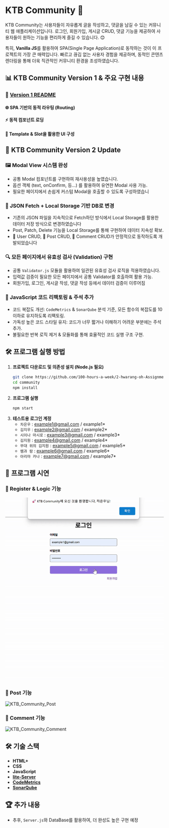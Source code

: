 # KTB Community 🚀

KTB Community는 사용자들이 자유롭게 글을 작성하고, 댓글을 남길 수 있는 커뮤니티 웹 애플리케이션입니다. 로그인, 회원가입, 게시글 CRUD, 댓글 기능을 제공하여 사용자들이 원하는 기능을 편리하게 즐길 수 있습니다. 😊

특히, **Vanilla JS**를 활용하여 SPA(Single Page Application)로 동작하는 것이 이 프로젝트의 가장 큰 매력입니다. 빠르고 끊김 없는 사용자 경험을 제공하며, 동적인 콘텐츠 렌더링을 통해 더욱 직관적인 커뮤니티 환경을 조성하였습니다.

## 📊 KTB Community Version 1 & 주요 구현 내용

### 🔹 [Version 1 README](/community/README_3주차.md)

#### 🌐 SPA 기반의 동적 라우팅 (Routing)

#### ⚡ 동적 컴포넌트 로딩

#### 📝 Template & Slot을 활용한 UI 구성

## 📌 KTB Community Version 2 Update

### 🖼️ Modal View 시스템 완성

- 공통 Modal 컴포넌트를 구현하여 재사용성을 높였습니다.
- 옵션 객체 (text, onConfirm, 등...) 를 활용하여 유연한 Modal 사용 가능.
- 필요한 페이지에서 손쉽게 커스텀 Modal을 호출할 수 있도록 구성하였습니

### 💾 JSON Fetch + Local Storage 기반 DB로 변경

- 기존의 JSON 파일을 지속적으로 Fetch하던 방식에서 Local Storage를 활용한 데이터 저장 방식으로 변경하였습니다
- Post, Patch, Delete 기능을 Local Storage를 통해 구현하여 데이터 지속성 확보.
- 👥 User CRUD, 📝 Post CRUD, 💬 Comment CRUD가 안정적으로 동작하도록 개발되었습니다

### 🔍 모든 페이지에서 유효성 검사 (Validation) 구현

- 공통 `Validator.js` 모듈을 활용하여 일관된 유효성 검사 로직을 적용하였습니다.
- 입력값 검증이 필요한 모든 페이지에서 공통 Validator를 호출하여 활용 가능.
- 회원가입, 로그인, 게시글 작성, 댓글 작성 등에서 데이터 검증이 이루어짐

### 🔄 JavaScript 코드 리팩토링 & 주석 추가

- 코드 복잡도 개선: `CodeMetrics` & `SonarQube` 분석 기준, 모든 함수의 복잡도를 10 이하로 유지하도록 리팩토링.
- 가독성 높은 코드 스타일 유지: 코드가 너무 짧거나 이해하기 어려운 부분에는 주석 추가.
- 불필요한 반복 로직 제거 & 모듈화를 통해 효율적인 코드 실행 구조 구현.

## 🛠 프로그램 실행 방법

1. **프로젝트 다운로드 및 의존성 설치 (Node.js 필요)**
   ```bash
   git clone https://github.com/100-hours-a-week/2-hwarang-oh-Assignment.git
   cd community
   npm install
   ```
2. **프로그램 실행**
   ```bash
   npm start
   ```
3. **테스트용 로그인 계정**
   - `차은우` : example1@gmail.com / example1\*
   - `김지우` : example2@gmail.com / example2\*
   - `시이나 마시로` : example3@gmail.com / example3\*
   - `김지원` : example4@gmail.com / example4\*
   - `무대 위의 김지원` : example5@gmail.com / example5\*
   - `렘과 람` : example6@gmail.com / example6\*
   - `아리마 카나` : example7@gmail.com / example7\*

## 🎥 프로그램 시연

### 📝 Register & Logic 기능

![KTB_Community_User](../photo/Community2_User.gif)

### 📰 Post 기능

![KTB_Community_Post](../photo/Community2_Post.gif)

### 💬 Comment 기능

![KTB_Community_Comment](../photo/Community2_Comment.gif)

## 🛠 기술 스택

- **HTML+**
- **CSS**
- **JavaScript**
- [**lite-Server**](https://www.npmjs.com/package/lite-server)
- [**CodeMetrics**](https://marketplace.visualstudio.com/items?itemName=kisstkondoros.vscode-codemetrics)
- [**SonarQube**](https://marketplace.visualstudio.com/items?itemName=kisstkondoros.vscode-codemetrics)

## 🏆 추가 내용

- 추후, `Server.js`와 DataBase를 활용하여, 더 완성도 높은 구현 예정
